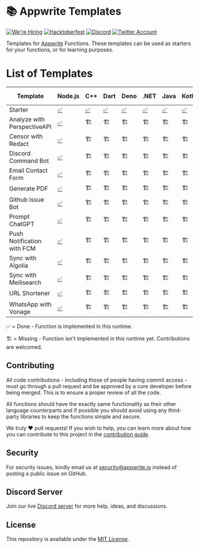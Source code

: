 # 📚 Appwrite Templates

[![We're Hiring](https://img.shields.io/static/v1?label=We're&message=Hiring&color=blue&style=flat-square)](https://appwrite.io/company/careers)
[![Hacktoberfest](https://img.shields.io/static/v1?label=hacktoberfest&message=ready&color=191120&style=flat-square)](https://hacktoberfest.appwrite.io)
[![Discord](https://img.shields.io/discord/564160730845151244?label=discord&style=flat-square)](https://appwrite.io/discord?r=Github)
[![Twitter Account](https://img.shields.io/twitter/follow/appwrite?color=00acee&label=twitter&style=flat-square)](https://twitter.com/appwrite)

Templates for [Appwrite](https://appwrite.io/) Functions. These templates can be used as starters for your functions, or for learning purposes.

# List of Templates

<!-- TABLE:START -->
| Template                    | Node.js                               | C++              | Dart              | Deno              | .NET                | Java              | Kotlin              | node-typscript              | PHP              | Python              | Ruby              | Swift              |
| --------------------------- | ------------------------------------- | ---------------- | ----------------- | ----------------- | ------------------- | ----------------- | ------------------- | --------------------------- | ---------------- | ------------------- | ----------------- | ------------------ |
| Starter                     | [✅](node/starter)                     | [✅](cpp/starter) | [✅](dart/starter) | [✅](deno/starter) | [✅](dotnet/starter) | [✅](java/starter) | [✅](kotlin/starter) | [✅](node-typscript/starter) | [✅](php/starter) | [✅](python/starter) | [✅](ruby/starter) | [✅](swift/starter) |
| Analyze with PerspectiveAPI | [✅](node/analyze-with-perspectiveapi) | 🏗️              | 🏗️               | 🏗️               | 🏗️                 | 🏗️               | 🏗️                 | 🏗️                         | 🏗️              | 🏗️                 | 🏗️               | 🏗️                |
| Censor with Redact          | [✅](node/censor-with-redact)          | 🏗️              | 🏗️               | 🏗️               | 🏗️                 | 🏗️               | 🏗️                 | 🏗️                         | 🏗️              | 🏗️                 | 🏗️               | 🏗️                |
| Discord Command Bot         | [✅](node/discord-command-bot)         | 🏗️              | 🏗️               | 🏗️               | 🏗️                 | 🏗️               | 🏗️                 | 🏗️                         | 🏗️              | 🏗️                 | 🏗️               | 🏗️                |
| Email Contact Form          | [✅](node/email-contact-form)          | 🏗️              | 🏗️               | 🏗️               | 🏗️                 | 🏗️               | 🏗️                 | 🏗️                         | 🏗️              | 🏗️                 | 🏗️               | 🏗️                |
| Generate PDF                | [✅](node/generate-pdf)                | 🏗️              | 🏗️               | 🏗️               | 🏗️                 | 🏗️               | 🏗️                 | 🏗️                         | 🏗️              | 🏗️                 | 🏗️               | 🏗️                |
| Github Issue Bot            | [✅](node/github-issue-bot)            | 🏗️              | 🏗️               | 🏗️               | 🏗️                 | 🏗️               | 🏗️                 | 🏗️                         | 🏗️              | 🏗️                 | 🏗️               | 🏗️                |
| Prompt ChatGPT              | [✅](node/prompt-chatgpt)              | 🏗️              | 🏗️               | 🏗️               | 🏗️                 | 🏗️               | 🏗️                 | 🏗️                         | 🏗️              | 🏗️                 | 🏗️               | 🏗️                |
| Push Notification with FCM  | [✅](node/push-notification-with-fcm)  | 🏗️              | 🏗️               | 🏗️               | 🏗️                 | 🏗️               | 🏗️                 | 🏗️                         | 🏗️              | 🏗️                 | 🏗️               | 🏗️                |
| Sync with Algolia           | [✅](node/sync-with-algolia)           | 🏗️              | 🏗️               | 🏗️               | 🏗️                 | 🏗️               | 🏗️                 | 🏗️                         | 🏗️              | 🏗️                 | 🏗️               | 🏗️                |
| Sync with Meilisearch       | [✅](node/sync-with-meilisearch)       | 🏗️              | 🏗️               | 🏗️               | 🏗️                 | 🏗️               | 🏗️                 | 🏗️                         | 🏗️              | 🏗️                 | 🏗️               | 🏗️                |
| URL Shortener               | [✅](node/url-shortener)               | 🏗️              | 🏗️               | 🏗️               | 🏗️                 | 🏗️               | 🏗️                 | 🏗️                         | 🏗️              | 🏗️                 | 🏗️               | 🏗️                |
| WhatsApp with Vonage        | [✅](node/whatsapp-with-vonage)        | 🏗️              | 🏗️               | 🏗️               | 🏗️                 | 🏗️               | 🏗️                 | 🏗️                         | 🏗️              | 🏗️                 | 🏗️               | 🏗️                |
<!-- TABLE:END -->

✅ = Done - Function is implemented in this runtime.

🏗️ = Missing - Function isn't implemented in this runtime yet. Contributions are welcomed.

## Contributing

All code contributions - including those of people having commit access - must go through a pull request and be approved by a core developer before being merged. This is to ensure a proper review of all the code.

All functions should have the exactly same functionality as their other language counterparts and if possible you should avoid using any third-party libraries to keep the functions simple and secure.

We truly ❤️ pull requests! If you wish to help, you can learn more about how you can contribute to this project in the [contribution guide](https://github.com/open-runtimes/.github/blob/main/CONTRIBUTING.md).


## Security

For security issues, kindly email us at [security@appwrite.io](mailto:security@appwrite.io) instead of posting a public issue on GitHub.

## Discord Server

Join our live [Discord server](https://appwrite.io/discord) for more help, ideas, and discussions.

## License

This repository is available under the [MIT License](./LICENSE).
